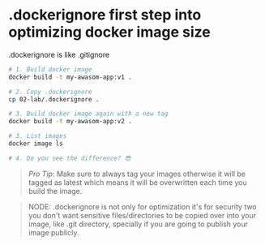 # .dockerignore first step into optimizing docker image size

.dockerignore is like .gitignore

```bash
# 1. Build docker image
docker build -t my-awasom-app:v1 .

# 2. Copy .dockerignore
cp 02-lab/.dockerignore . 

# 3. Build docker image again with a new tag
docker build -t my-awasom-app:v2 .

# 3. List images
docker image ls

# 4. Do you see the difference? 😎

```

> _*Pro Tip*_: Make sure to always tag your images otherwise it will be tagged as latest which means it will be overwritten each time you build the image.

> NODE: .dockerignore is not only for optimization it's for security two you don't want sensitive files/directories to be copied over into your image, like .git directory, specially if you are going to publish your image publicly.